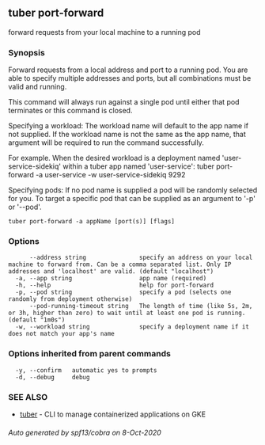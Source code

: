## tuber port-forward

forward requests from your local machine to a running pod

### Synopsis

Forward requests from a local address and port to a running pod.
You are able to specify multiple addresses and ports, but all combinations must be valid and running.

This command will always run against a single pod until either that pod terminates or this command is closed.

Specifying a workload:
The workload name will default to the app name if not supplied. If the workload name is not the same as the app name, that argument will be required to run the command successfully.

For example. When the desired workload is a deployment named 'user-service-sidekiq' within a tuber app named 'user-service':
tuber port-forward -a user-service -w user-service-sidekiq 9292

Specifying pods:
If no pod name is supplied a pod will be randomly selected for you. To target a specific pod that can be supplied as an argument to '-p' or '--pod'.


```
tuber port-forward -a appName [port(s)] [flags]
```

### Options

```
      --address string               specify an address on your local machine to forward from. Can be a comma separated list. Only IP addresses and 'localhost' are valid. (default "localhost")
  -a, --app string                   app name (required)
  -h, --help                         help for port-forward
  -p, --pod string                   specify a pod (selects one randomly from deployment otherwise)
      --pod-running-timeout string   The length of time (like 5s, 2m, or 3h, higher than zero) to wait until at least one pod is running. (default "1m0s")
  -w, --workload string              specify a deployment name if it does not match your app's name
```

### Options inherited from parent commands

```
  -y, --confirm   automatic yes to prompts
  -d, --debug     debug
```

### SEE ALSO

* [tuber](tuber.md)	 - CLI to manage containerized applications on GKE

###### Auto generated by spf13/cobra on 8-Oct-2020
